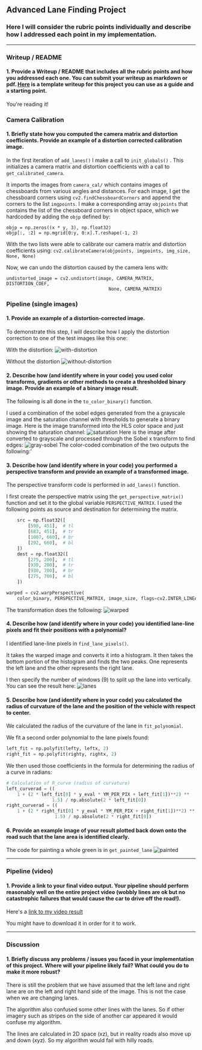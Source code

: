 
## Advanced Lane Finding Project


### Here I will consider the rubric points individually and describe how I addressed each point in my implementation.  

---

### Writeup / README

#### 1. Provide a Writeup / README that includes all the rubric points and how you addressed each one.  You can submit your writeup as markdown or pdf.  [Here](https://github.com/udacity/CarND-Advanced-Lane-Lines/blob/master/writeup_template.md) is a template writeup for this project you can use as a guide and a starting point.  

You're reading it!

### Camera Calibration

#### 1. Briefly state how you computed the camera matrix and distortion coefficients. Provide an example of a distortion corrected calibration image.

In the first iteration of   `add_lanes()` I make a call to `init_globals()` .  This initializes a camera matrix and distortion coefficients with a call to `get_calibrated_camera`.  

It imports the images from `camera_cal/` which contains images of chessboards from various angles and distances.  For each image, I get the chessboard corners using `cv2.findChessboardCorners` and append the corners to the list `imgpoints`.  I make a corresponding array `objpoints` that contains the list of the chessboard corners in object space, which we hardcoded by adding the `objp` defined by:
```
objp = np.zeros((x * y, 3), np.float32)
objp[:, :2] = np.mgrid[0:y, 0:x].T.reshape(-1, 2)
```
With the two lists were able to calibrate our camera matrix and distortion coefficients using: `cv2.calibrateCamera(objpoints, imgpoints, img_size, None, None)`

Now, we can undo the distortion caused by the camera lens with:
```
undistorted_image = cv2.undistort(image, CAMERA_MATRIX, DISTORTION_COEF,
                                      None, CAMERA_MATRIX)
```

### Pipeline (single images)

#### 1. Provide an example of a distortion-corrected image.

To demonstrate this step, I will describe how I apply the distortion correction to one of the test images like this one:

With the distortion:
![with-distortion](https://raw.githubusercontent.com/NathanBWaters/CarND-Advanced-Lane-Lines/master/test_images/straight_lines1.jpg)

Without the distortion
![without-distortion](https://raw.githubusercontent.com/NathanBWaters/CarND-Advanced-Lane-Lines/master/output_images/straight_lines1_1_undistorted.jpg)

#### 2. Describe how (and identify where in your code) you used color transforms, gradients or other methods to create a thresholded binary image.  Provide an example of a binary image result.

The following is all done in the `to_color_binary()` function.

I used a combination of the sobel edges generated from the a grayscale image and the saturation channel with thresholds to generate a binary image.  Here is the image transformed into the HLS color space and just showing the saturation channel:
![saturation](https://raw.githubusercontent.com/NathanBWaters/CarND-Advanced-Lane-Lines/master/output_images/straight_lines1_2_saturation_channel.jpg)
Here is the image after converted to grayscale and processed through the Sobel x transform to find edges:
![gray-sobel](https://raw.githubusercontent.com/NathanBWaters/CarND-Advanced-Lane-Lines/master/output_images/straight_lines1_5_color_binary.jpg)
The color-coded combination of the two outputs the following:'

#### 3. Describe how (and identify where in your code) you performed a perspective transform and provide an example of a transformed image.

The perspective transform code is performed in `add_lanes()` function.

I first create the perspective matrix using the `get_perspective_matrix()` function and set it to the global variable `PERSPECTIVE_MATRIX`.  I used the following points as source and destination for determining the matrix.
```python
    src = np.float32([
        [598, 451],  # tl
        [683, 451],  # tr
        [1007, 660], # br
        [292, 660],  # bl
    ])
    dest = np.float32([
        [275, 200],  # tl
        [930, 200],  # tr
        [930, 700],  # br
        [275, 700],  # bl
    ])
```

```python
warped = cv2.warpPerspective(
    color_binary, PERSPECTIVE_MATRIX, image_size, flags=cv2.INTER_LINEAR)
```
The transformation does the following:
![warped](https://raw.githubusercontent.com/NathanBWaters/CarND-Advanced-Lane-Lines/master/output_images/straight_lines1_6_warped.jpg)

#### 4. Describe how (and identify where in your code) you identified lane-line pixels and fit their positions with a polynomial?

I identified lane-line pixels in `find_lane_pixels()`.

It takes the warped image and converts it into a histogram.  It then takes the bottom portion of the histogram and finds the two peaks.  One represents the left lane and the other represents the right lane.

I then specify the number of windows (9) to split up the lane into vertically.  You can see the result here:
![lanes](https://raw.githubusercontent.com/NathanBWaters/CarND-Advanced-Lane-Lines/master/output_images/straight_lines1_9_fitted_lines.jpg)

#### 5. Describe how (and identify where in your code) you calculated the radius of curvature of the lane and the position of the vehicle with respect to center.

We calculated the radius of the curvature of the lane in `fit_polynomial`.

We fit a second order polynomial to the lane pixels found:
```python
left_fit = np.polyfit(lefty, leftx, 2)
right_fit = np.polyfit(righty, rightx, 2)
```

We then used those coefficients in the formula for determining the radius of a curve in radians:
```python
# Calculation of R_curve (radius of curvature)
left_curverad = ((
    1 + (2 * left_fit[0] * y_eval * YM_PER_PIX + left_fit[1])**2) **
                 1.5) / np.absolute(2 * left_fit[0])
right_curverad = ((
    1 + (2 * right_fit[0] * y_eval * YM_PER_PIX + right_fit[1])**2) **
                  1.5) / np.absolute(2 * right_fit[0])
```

#### 6. Provide an example image of your result plotted back down onto the road such that the lane area is identified clearly.

The code for painting a whole green is in `get_painted_lane`
![painted](https://raw.githubusercontent.com/NathanBWaters/CarND-Advanced-Lane-Lines/master/output_images/straight_lines2_10_painted_lane.jpg)


---

### Pipeline (video)

#### 1. Provide a link to your final video output.  Your pipeline should perform reasonably well on the entire project video (wobbly lines are ok but no catastrophic failures that would cause the car to drive off the road!).

Here's a [link to my video result](https://github.com/NathanBWaters/CarND-Advanced-Lane-Lines/blob/master/output_images/project_video_output.mp4)

You might have to download it in order for it to work.

---

### Discussion

#### 1. Briefly discuss any problems / issues you faced in your implementation of this project.  Where will your pipeline likely fail?  What could you do to make it more robust?

There is still the problem that we have assumed that the left lane and right lane are on the left and right hand side of the image.  This is not the case when we are changing lanes.

The algorithm also confused some other lines with the lanes.  So if other imagery such as stripes on the side of another car appeared it would confuse my algorithm.

The lines are calculated in 2D space (xz), but in reality roads also move up and down (xyz).  So my algorithm would fail with hilly roads.
